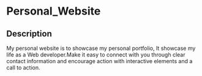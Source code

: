 # Personal_Website
## Description
My personal website is to showcase my personal portfolio, It showcase my life as a Web developer.Make it easy to connect with you through clear contact information and encourage action with interactive elements and a call to action.
